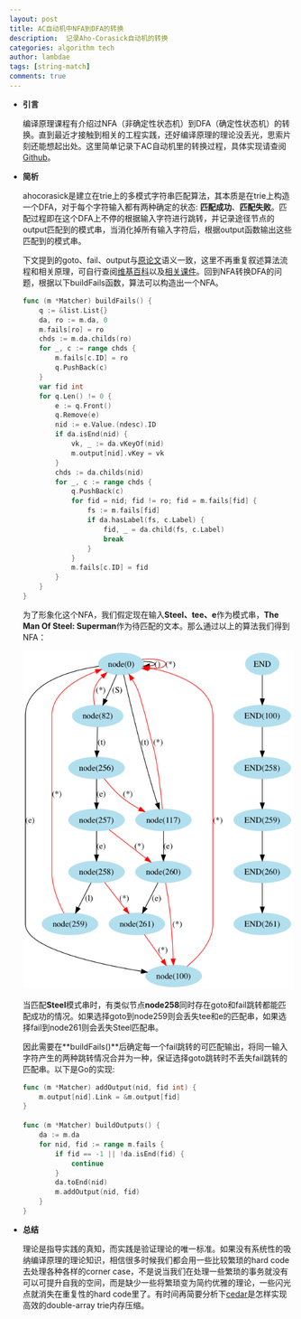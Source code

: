 ```yaml
---
layout: post
title: AC自动机中NFA到DFA的转换
description:  记录Aho-Corasick自动机的转换
categories: algorithm tech
author: lambdae
tags: [string-match]
comments: true
---
```



*  **引言**

    编译原理课程有介绍过NFA（非确定性状态机）到DFA（确定性状态机）的转换。直到最近才接触到相关的工程实践，还好编译原理的理论没丢光，思索片刻还能想起出处。这里简单记录下AC自动机里的转换过程，具体实现请查阅[Github](https://github.com/iohub/Ahocorasick)。



* **简析**

    ahocorasick是建立在trie上的多模式字符串匹配算法，其本质是在trie上构造一个DFA，对于每个字符输入都有两种确定的状态: **匹配成功**、**匹配失败**。匹配过程即在这个DFA上不停的根据输入字符进行跳转，并记录途径节点的output匹配到的模式串，当消化掉所有输入字符后，根据output函数输出这些匹配到的模式串。

    下文提到的goto、fail、output与[原论文](https://cr.yp.to/bib/1975/aho.pdf)语义一致，这里不再重复叙述算法流程和相关原理，可自行查阅[维基百科](https://en.wikipedia.org/wiki/Aho%E2%80%93Corasick_algorithm)以及[相关课件](https://www.cs.uku.fi/~kilpelai/BSA05/lectures/slides04.pdf)。回到NFA转换DFA的问题，根据以下buildFails函数，算法可以构造出一个NFA。

    ```go
    func (m *Matcher) buildFails() {
    	q := &list.List{}
    	da, ro := m.da, 0
    	m.fails[ro] = ro
    	chds := m.da.childs(ro)
    	for _, c := range chds {
    		m.fails[c.ID] = ro
    		q.PushBack(c)
    	}
    	var fid int
    	for q.Len() != 0 {
    		e := q.Front()
    		q.Remove(e)
    		nid := e.Value.(ndesc).ID
    		if da.isEnd(nid) {
    			vk, _ := da.vKeyOf(nid)
    			m.output[nid].vKey = vk
    		}
    		chds := da.childs(nid)
    		for _, c := range chds {
    			q.PushBack(c)
    			for fid = nid; fid != ro; fid = m.fails[fid] {
    				fs := m.fails[fid]
    				if da.hasLabel(fs, c.Label) {
    					fid, _ = da.child(fs, c.Label)
    					break
    				}
    			}
    			m.fails[c.ID] = fid
    		}
    	}
    }
    ```

    为了形象化这个NFA，我们假定现在输入**Steel、tee、e**作为模式串，**The Man Of Steel: Superman**作为待匹配的文本。那么通过以上的算法我们得到NFA：

    ![image](https://raw.githubusercontent.com/lambdae/lambdae.github.io/master/images/acnfa.png)

    当匹配**Steel**模式串时，有类似节点**node258**同时存在goto和fail跳转都能匹配成功的情况。如果选择goto到node259则会丢失tee和e的匹配串，如果选择fail到node261则会丢失Steel匹配串。

    因此需要在**buildFails()**后确定每一个fail跳转的可匹配输出，将同一输入字符产生的两种跳转情况合并为一种，保证选择goto跳转时不丢失fail跳转的匹配串。以下是Go的实现: 

    ```go
    func (m *Matcher) addOutput(nid, fid int) {
    	m.output[nid].Link = &m.output[fid]
    }

    func (m *Matcher) buildOutputs() {
    	da := m.da
    	for nid, fid := range m.fails {
    		if fid == -1 || !da.isEnd(fid) {
    			continue
    		}
    		da.toEnd(nid)
    		m.addOutput(nid, fid)
    	}
    }
    ```


*  **总结**

    理论是指导实践的真知，而实践是验证理论的唯一标准。如果没有系统性的吸纳编译原理的理论知识，相信很多时候我们都会用一些比较繁琐的hard code去处理各种各样的corner case，不是说当我们在处理一些繁琐的事务就没有可以可提升自我的空间，而是缺少一些将繁琐变为简约优雅的理论，一些闪光点就消失在重复性的hard code里了。有时间再简要分析下[cedar](http://www.tkl.iis.u-tokyo.ac.jp/~ynaga/cedar/)是怎样实现高效的double-array trie内存压缩。
    ​


